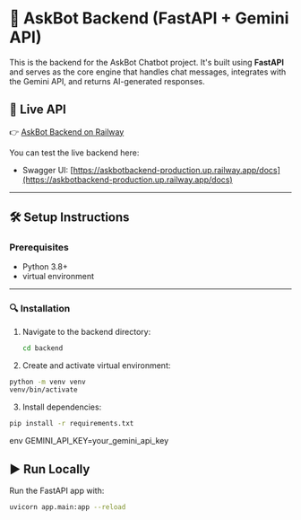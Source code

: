 # 🔧 AskBot Backend (FastAPI + Gemini API)

This is the backend for the AskBot Chatbot project. It's built using **FastAPI** and serves as the core engine that handles chat messages, integrates with the Gemini API, and returns AI-generated responses.

## 🚀 Live API

👉 [AskBot Backend on Railway](https://askbotbackend-production.up.railway.app/)

You can test the live backend here:
- Swagger UI: [https://askbotbackend-production.up.railway.app/docs](https://askbotbackend-production.up.railway.app/docs)

---

## 🛠️ Setup Instructions

### Prerequisites

- Python 3.8+
- virtual environment

---

### 🔍 Installation

1. Navigate to the backend directory:

   ```bash
   cd backend
   ```
2. Create and activate virtual environment:

```bash
python -m venv venv
venv/bin/activate 
```
3. Install dependencies:

```bash
pip install -r requirements.txt
```
env
GEMINI_API_KEY=your_gemini_api_key

## ▶️ Run Locally
Run the FastAPI app with:

```bash
uvicorn app.main:app --reload
```
